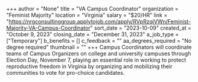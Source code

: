 +++
author = "None"
title = "VA Campus Coordinator"
organization = "Feminist Majority"
location = "Virginia"
salary = "$20/HR"
link = "https://nrgconsultinggroup.applytojob.com/apply/RVpRzqiVWn/Feminist-Majority-VA-Campus-Coordinator"
sort_date = "2023-10-09"
created_at = "October 9, 2023"
closing_date = "December 31, 2023"
a_job_type = ["Temporary"]
b_benefits = []
c_feedback = ""
aa_degrees_required = "No degree required"
thumbnail = ""
+++
Campus Coordinators will coordinate teams of Campus Organizers on college and university campuses through Election Day, November 7, playing an essential role in working to protect reproductive freedom in Virginia by organizing and mobilizing their communities to vote for pro-choice candidates.